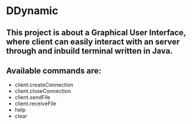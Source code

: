 # DDynamic
## This project is about a Graphical User Interface, where client can easily interact with an server through and inbuild terminal written in Java.
## Available commands are:
* client.createConnection
* client.closeConnection
* client.sendFile
* client.receiveFile
* help
* clear
